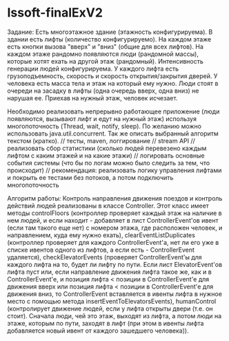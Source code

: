 # Issoft-finalExV2
  Задание:
Есть многоэтажное здание (этажность конфигурируема). В здании есть лифты (количество конфигурируемо). На каждом этаже есть кнопки вызова "вверх" и "вниз" (общие для всех лифтов). На каждом этаже рандомно появляются люди (рандомной массы), которые хотят ехать на другой этаж (рандомный). Интенсивность генерации людей конфигурируема. 
У каждого лифта есть грузоподъемность, скорость и скорость открытия/закрытия дверей. 
У человека есть масса тела и этаж на который ему нужно.
Люди стоят в очереди на засадку в лифты (одна очередь вверх, одна вниз) не нарушая ее. Приехав на нужный этаж, человек исчезает. 

Необходимо реализовать непрерывно работающее приложение (люди появляются, вызывают лифт и едут на нужный этаж) используя многопоточность (Thread, wait, notify, sleep).
По желанию можно использовать java.util.concurrent. Так же описать выбранный алгоритм текстом (кратко). 
// тесты, maven, логгирование
// stream API
// реализовать сбор статистики (сколько людей перевезено каждым лифтом с каким этажей и на какие этажи)
// логировать основные события системы (что бы по логам можно было следить за тем, что происходит)
// рекомендация: реализовать логику управления лифтами и покрыть ее тестами без потоков, а потом подключить многопоточность

  Алгоритм работы:
Контроль направления движения поездов и контроль действий людей реализованы в классе Controller. 
Этот класс имеет методы controlFloors (контроллер проверяет каждый этаж на наличие в нем людей, и если находит - добавляет в лист ControllerEvent'ов
ивент (если там такого еще нет) с номером этажа, где расположен человек, и направлением, куда ему нужно ехать),
clearEventListDuplicates (контроллер проверяет для каждого ControllerEvent'а, нет ли его уже в списке ивентов одного из лифтов, а если есть - ControllerEvent удаляется),
checkElevatorEvents (проверяет ControllerEvent'ы для каждого лифта на то, будет ли лифту по пути. Если лист ElevatorEvent'ов лифта пуст или,
если направление движения лифта такое же, как и в ControllerEvent'е, и позиция лифта < позиции в ControllerEvent'е для движения вверх 
или позиция лифта < позиции в ControllerEvent'е для движения вниз, то ControllerEvent вставляется в ивенты лифта в нужное место с помощью метода insertEventToElevatorsEvents),
humanControl (контролирует движение людей, если у лифта открыты двери (т.е. он стоит). Сначала люди, чей это этаж, выходят из лифта, а потом люди на этаже, которым по пути,
заходят в лифт (при этом в ивенты лифта добавляется новый ивент от каждого зашедшего человека)).
